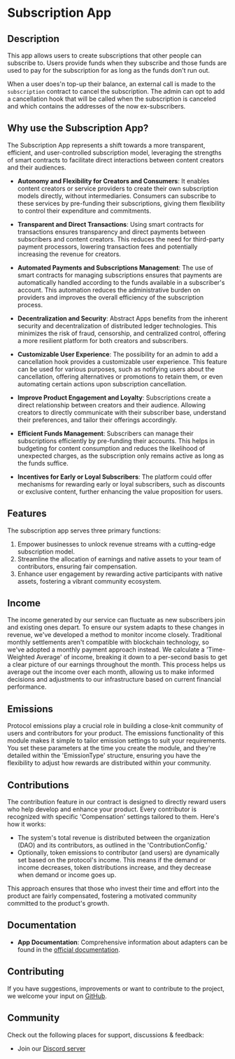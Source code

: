 # Subscription App

## Description

This app allows users to create subscriptions that other people can subscribe to. Users provide funds when they subscribe and those funds are used to pay for the subscription for as long as the funds don't run out.

When a user does'n top-up their balance, an external call is made to the `subscription` contract to cancel the subscription. The admin can opt to add a cancellation hook that will be called when the subscription is canceled and which contains the addresses of the now ex-subscribers.

## Why use the Subscription App?

The Subscription App represents a shift towards a more transparent, efficient, and user-controlled subscription model, leveraging the strengths of smart contracts to facilitate direct interactions between content creators and their audiences.

- **Autonomy and Flexibility for Creators and Consumers**: It enables content creators or service providers to create their own subscription models directly, without intermediaries. Consumers can subscribe to these services by pre-funding their subscriptions, giving them flexibility to control their expenditure and commitments.

- **Transparent and Direct Transactions**: Using smart contracts for transactions ensures transparency and direct payments between subscribers and content creators. This reduces the need for third-party payment processors, lowering transaction fees and potentially increasing the revenue for creators.

- **Automated Payments and Subscriptions Management**: The use of smart contracts for managing subscriptions ensures that payments are automatically handled according to the funds available in a subscriber's account. This automation reduces the administrative burden on providers and improves the overall efficiency of the subscription process.

- **Decentralization and Security**: Abstract Apps benefits from the inherent security and decentralization of distributed ledger technologies. This minimizes the risk of fraud, censorship, and centralized control, offering a more resilient platform for both creators and subscribers.

- **Customizable User Experience**: The possibility for an admin to add a cancellation hook provides a customizable user experience. This feature can be used for various purposes, such as notifying users about the cancellation, offering alternatives or promotions to retain them, or even automating certain actions upon subscription cancellation.

-  **Improve Product Engagement and Loyalty**: Subscriptions create a direct relationship between creators and their audience. Allowing creators to directly communicate with their subscriber base, understand their preferences, and tailor their offerings accordingly.

- **Efficient Funds Management**: Subscribers can manage their subscriptions efficiently by pre-funding their accounts. This helps in budgeting for content consumption and reduces the likelihood of unexpected charges, as the subscription only remains active as long as the funds suffice.

- **Incentives for Early or Loyal Subscribers**: The platform could offer mechanisms for rewarding early or loyal subscribers, such as discounts or exclusive content, further enhancing the value proposition for users.

## Features

The subscription app serves three primary functions:

1. Empower businesses to unlock revenue streams with a cutting-edge subscription model.
2. Streamline the allocation of earnings and native assets to your team of contributors, ensuring fair compensation.
3. Enhance user engagement by rewarding active participants with native assets, fostering a vibrant community ecosystem.

## Income

The income generated by our service can fluctuate as new subscribers join and existing ones depart. To ensure our system adapts to these changes in revenue, we've developed a method to monitor income closely. Traditional monthly settlements aren't compatible with blockchain technology, so we've adopted a monthly payment approach instead. We calculate a 'Time-Weighted Average' of income, breaking it down to a per-second basis to get a clear picture of our earnings throughout the month. This process helps us average out the income over each month, allowing us to make informed decisions and adjustments to our infrastructure based on current financial performance.

## Emissions

Protocol emissions play a crucial role in building a close-knit community of users and contributors for your product. The emissions functionality of this module makes it simple to tailor emission settings to suit your requirements. You set these parameters at the time you create the module, and they're detailed within the 'EmissionType' structure, ensuring you have the flexibility to adjust how rewards are distributed within your community.

## Contributions

The contribution feature in our contract is designed to directly reward users who help develop and enhance your product. Every contributor is recognized with specific 'Compensation' settings tailored to them. Here's how it works:

- The system's total revenue is distributed between the organization (DAO) and its contributors, as outlined in the 'ContributionConfig.'
- Optionally, token emissions to contributor (and users) are dynamically set based on the protocol's income. This means if the demand or income decreases, token distributions increase, and they decrease when demand or income goes up.

This approach ensures that those who invest their time and effort into the product are fairly compensated, fostering a motivated community committed to the product's growth.

## Documentation

- **App Documentation**: Comprehensive information about adapters can be found in the [official documentation](https://docs.abstract.money/3_framework/6_module_types.html#apps).

## Contributing

If you have suggestions, improvements or want to contribute to the project, we welcome your input on [GitHub](https://github.com/AbstractSDK/abstract).

## Community
Check out the following places for support, discussions & feedback:

- Join our [Discord server](https://discord.com/invite/uch3Tq3aym)
